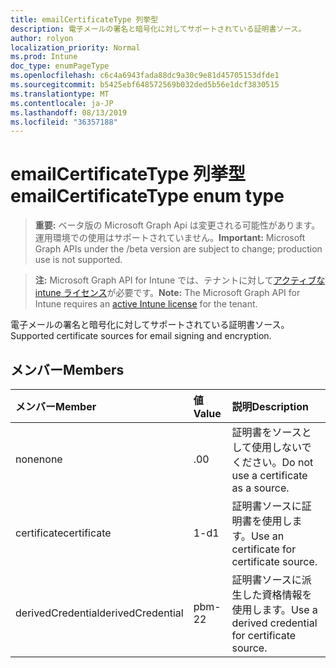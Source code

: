 ```yaml
---
title: emailCertificateType 列挙型
description: 電子メールの署名と暗号化に対してサポートされている証明書ソース。
author: rolyon
localization_priority: Normal
ms.prod: Intune
doc_type: enumPageType
ms.openlocfilehash: c6c4a6943fada88dc9a30c9e81d45705153dfde1
ms.sourcegitcommit: b5425ebf648572569b032ded5b56e1dcf3830515
ms.translationtype: MT
ms.contentlocale: ja-JP
ms.lasthandoff: 08/13/2019
ms.locfileid: "36357188"
---
```

# <a name="emailcertificatetype-enum-type"></a><span data-ttu-id="a6ad0-103">emailCertificateType 列挙型</span><span class="sxs-lookup"><span data-stu-id="a6ad0-103">emailCertificateType enum type</span></span>

> <span data-ttu-id="a6ad0-104">**重要:** ベータ版の Microsoft Graph Api は変更される可能性があります。運用環境での使用はサポートされていません。</span><span class="sxs-lookup"><span data-stu-id="a6ad0-104">**Important:** Microsoft Graph APIs under the /beta version are subject to change; production use is not supported.</span></span>

> <span data-ttu-id="a6ad0-105">**注:** Microsoft Graph API for Intune では、テナントに対して[アクティブな intune ライセンス](https://go.microsoft.com/fwlink/?linkid=839381)が必要です。</span><span class="sxs-lookup"><span data-stu-id="a6ad0-105">**Note:** The Microsoft Graph API for Intune requires an [active Intune license](https://go.microsoft.com/fwlink/?linkid=839381) for the tenant.</span></span>

<span data-ttu-id="a6ad0-106">電子メールの署名と暗号化に対してサポートされている証明書ソース。</span><span class="sxs-lookup"><span data-stu-id="a6ad0-106">Supported certificate sources for email signing and encryption.</span></span>

## <a name="members"></a><span data-ttu-id="a6ad0-107">メンバー</span><span class="sxs-lookup"><span data-stu-id="a6ad0-107">Members</span></span>
|<span data-ttu-id="a6ad0-108">メンバー</span><span class="sxs-lookup"><span data-stu-id="a6ad0-108">Member</span></span>|<span data-ttu-id="a6ad0-109">値</span><span class="sxs-lookup"><span data-stu-id="a6ad0-109">Value</span></span>|<span data-ttu-id="a6ad0-110">説明</span><span class="sxs-lookup"><span data-stu-id="a6ad0-110">Description</span></span>|
|:---|:---|:---|
|<span data-ttu-id="a6ad0-111">none</span><span class="sxs-lookup"><span data-stu-id="a6ad0-111">none</span></span>|<span data-ttu-id="a6ad0-112">.0</span><span class="sxs-lookup"><span data-stu-id="a6ad0-112">0</span></span>|<span data-ttu-id="a6ad0-113">証明書をソースとして使用しないでください。</span><span class="sxs-lookup"><span data-stu-id="a6ad0-113">Do not use a certificate as a source.</span></span>|
|<span data-ttu-id="a6ad0-114">certificate</span><span class="sxs-lookup"><span data-stu-id="a6ad0-114">certificate</span></span>|<span data-ttu-id="a6ad0-115">1-d</span><span class="sxs-lookup"><span data-stu-id="a6ad0-115">1</span></span>|<span data-ttu-id="a6ad0-116">証明書ソースに証明書を使用します。</span><span class="sxs-lookup"><span data-stu-id="a6ad0-116">Use an certificate for certificate source.</span></span>|
|<span data-ttu-id="a6ad0-117">derivedCredential</span><span class="sxs-lookup"><span data-stu-id="a6ad0-117">derivedCredential</span></span>|<span data-ttu-id="a6ad0-118">pbm-2</span><span class="sxs-lookup"><span data-stu-id="a6ad0-118">2</span></span>|<span data-ttu-id="a6ad0-119">証明書ソースに派生した資格情報を使用します。</span><span class="sxs-lookup"><span data-stu-id="a6ad0-119">Use a derived credential for certificate source.</span></span>|



